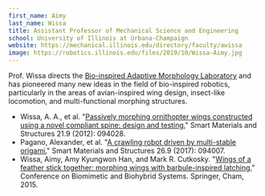 ```yaml
---
first_name: Aimy
last_name: Wissa
title: Assistant Professor of Mechanical Science and Engineering
school: University of Illinois at Urbana-Champaign
website: https://mechanical.illinois.edu/directory/faculty/awissa
image: https://robotics.illinois.edu/files/2019/10/Wissa-Aimy.jpg
---
```

Prof. Wissa directs the [Bio-inspired Adaptive Morphology Laboratory](https://bamlab.mechse.illinois.edu/) and has pioneered many new ideas in the field of bio-inspired robotics, particularly in the areas of avian-inspired wing design, insect-like locomotion, and multi-functional morphing structures.
* Wissa, A. A., et al. "[Passively morphing ornithopter wings constructed using a novel compliant spine: design and testing.](https://iopscience.iop.org/article/10.1088/0964-1726/21/9/094028/meta)" Smart Materials and Structures 21.9 (2012): 094028.
* Pagano, Alexander, et al. "[A crawling robot driven by multi-stable origami.](https://iopscience.iop.org/article/10.1088/1361-665X/aa721e/meta)" Smart Materials and Structures 26.9 (2017): 094007.
* Wissa, Aimy, Amy Kyungwon Han, and Mark R. Cutkosky. "[Wings of a feather stick together: morphing wings with barbule-inspired latching.](https://link.springer.com/chapter/10.1007/978-3-319-22979-9_13)" Conference on Biomimetic and Biohybrid Systems. Springer, Cham, 2015.